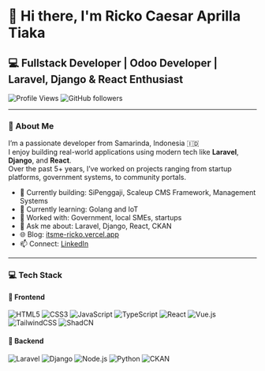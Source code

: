 # 👋 Hi there, I'm Ricko Caesar Aprilla Tiaka

## 💻 Fullstack Developer | Odoo Developer | Laravel, Django & React Enthusiast

![Profile Views](https://komarev.com/ghpvc/?username=younixue3&color=blueviolet)
![GitHub followers](https://img.shields.io/github/followers/younixue3?style=social)

---

### 🧠 About Me

I’m a passionate developer from Samarinda, Indonesia 🇮🇩  
I enjoy building real-world applications using modern tech like **Laravel**, **Django**, and **React**.  
Over the past 5+ years, I’ve worked on projects ranging from startup platforms, government systems, to community portals.

- 🔭 Currently building: SiPenggaji, Scaleup CMS Framework, Management Systems
- 🌱 Currently learning: Golang and IoT
- 💼 Worked with: Government, local SMEs, startups
- 💬 Ask me about: Laravel, Django, React, CKAN
- 🌐 Blog: [itsme-ricko.vercel.app](https://itsme-ricko.vercel.app/)
- 📫 Connect: [LinkedIn](https://www.linkedin.com/in/ricko-caesar-aprilla-tiaka-191095200/)

---

### 💻 Tech Stack

#### 🧩 Frontend
![HTML5](https://img.shields.io/badge/html5-%23E34F26.svg?style=flat&logo=html5&logoColor=white)
![CSS3](https://img.shields.io/badge/css3-%231572B6.svg?style=flat&logo=css3&logoColor=white)
![JavaScript](https://img.shields.io/badge/javascript-%23323330.svg?style=flat&logo=javascript&logoColor=%23F7DF1E)
![TypeScript](https://img.shields.io/badge/typescript-%23007ACC.svg?style=flat&logo=typescript&logoColor=white)
![React](https://img.shields.io/badge/react-%2320232a.svg?style=flat&logo=react&logoColor=%2361DAFB)
![Vue.js](https://img.shields.io/badge/vue.js-%2335495e.svg?style=flat&logo=vue.js&logoColor=%234FC08D)
![TailwindCSS](https://img.shields.io/badge/tailwindcss-%2338B2AC.svg?style=flat&logo=tailwind-css&logoColor=white)
![ShadCN](https://img.shields.io/badge/ShadCN-white.svg?style=flat&logo=react&logoColor=black)

#### 🔧 Backend
![Laravel](https://img.shields.io/badge/laravel-%23FF2D20.svg?style=flat&logo=laravel&logoColor=white)
![Django](https://img.shields.io/badge/django-%23092E20.svg?style=flat&logo=django&logoColor=white)
![Node.js](https://img.shields.io/badge/node.js-6DA55F?style=flat&logo=node.js&logoColor=white)
![Python](https://img.shields.io/badge/python-%233776AB.svg?style=flat&logo=python&logoColor=white)
![CKAN](https://img.shields.io/badge/CKAN-blueviolet.svg?style=flat&logo=data&logoColor=white)
